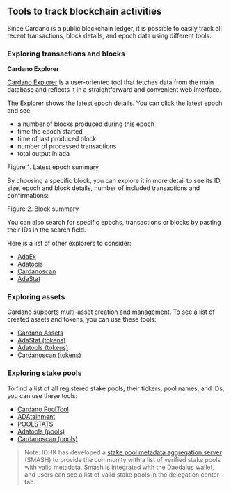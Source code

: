 ## Tools to track blockchain activities

Since Cardano is a public blockchain ledger, it is possible to easily track all recent transactions, block details, and epoch data using different tools.

### Exploring transactions and blocks

**Cardano Explorer**

[Cardano Explorer](https://explorer.cardano.org/en) is a user-oriented tool that fetches data from the main database and reflects it in a straightforward and convenient web interface.

The Explorer shows the latest epoch details. You can click the latest epoch and see:

-   a number of blocks produced during this epoch
-   time the epoch started
-   time of last produced block
-   number of processed transactions
-   total output in ada
    
Figure 1. Latest epoch summary

By choosing a specific block, you can explore it in more detail to see its ID, size, epoch and block details, number of included transactions and confirmations:

Figure 2. Block summary

You can also search for specific epochs, transactions or blocks by pasting their IDs in the search field.

Here is a list of other explorers to consider:

-   [AdaEx](https://adaex.org/)
-   [Adatools](https://adatools.io/transactions)
-   [Cardanoscan](https://cardanoscan.io/transactions)
-   [AdaStat](https://adastat.net/transactions)

### Exploring assets

Cardano supports multi-asset creation and management. To see a list of created assets and tokens, you can use these tools:

-   [Cardano Assets](https://cardanoassets.com/)
-   [AdaStat (tokens)](https://adastat.net/tokens)
-   [Adatools (tokens)](https://adatools.io/tokens)
-   [Cardanoscan (tokens)](https://cardanoscan.io/tokens)

### Exploring stake pools

To find a list of all registered stake pools, their tickers, pool names, and IDs, you can use these tools:

-   [Cardano PoolTool](https://pooltool.io/)
-   [ADAtainment](https://www.adatainment.com/index.php?page=home&lang=en)
-   [POOLSTATS](https://poolstats.org/#)
-   [Adatools (pools)](https://adatools.io/pools)
-   [Cardanoscan (pools)](https://cardanoscan.io/pools)
    
> Note: IOHK has developed a [stake pool metadata aggregation server](https://docs.cardano.org/en/latest/getting-started/stake-pool-operators/SMASH-metadata-management.html) (SMASH) to provide the community with a list of verified stake pools with valid metadata. Smash is integrated with the Daedalus wallet, and users can see a list of valid stake pools in the delegation center tab.
